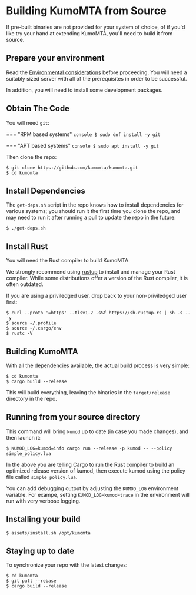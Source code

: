 # Building KumoMTA from Source

If pre-built binaries are not provided for your system of choice, of if you'd
like try your hand at extending KumoMTA, you'll need to build it from source.

## Prepare your environment

Read the [Environmental
considerations](https://github.com/kumomta/kumomta/blob/main/docs/tutorial/environment_consideration.md)
before proceeding.  You will need a suitably sized server with all of the
prerequisites in order to be successful.

In addition, you will need to install some development packages.

## Obtain The Code

You will need `git`:

=== "RPM based systems"
    ```console
    $ sudo dnf install -y git
    ```

=== "APT based systems"
    ```console
    $ sudo apt install -y git
    ```

Then clone the repo:

```console
$ git clone https://github.com/kumomta/kumomta.git
$ cd kumomta
```

## Install Dependencies

The `get-deps.sh` script in the repo knows how to install dependencies for
various systems; you should run it the first time you clone the repo,
and may need to run it after running a pull to update the repo in the future:

```console
$ ./get-deps.sh
```

## Install Rust

You will need the Rust compiler to build KumoMTA.

We strongly recommend using [rustup](https://rustup.rs/) to install and manage
your Rust compiler. While some distributions offer a version of the Rust compiler,
it is often outdated.

If you are using a priviledged user, drop back to your non-priviledged user first:

```console
$ curl --proto '=https' --tlsv1.2 -sSf https://sh.rustup.rs | sh -s -- -y
$ source ~/.profile
$ source ~/.cargo/env
$ rustc -V
```

## Building KumoMTA

With all the dependencies available, the actual build process is very simple:

```console
$ cd kumomta
$ cargo build --release
```

This will build everything, leaving the binaries in the `target/release`
directory in the repo.

## Running from your source directory

This command will bring `kumod` up to date (in case you made changes), and then launch it:

```console
$ KUMOD_LOG=kumod=info cargo run --release -p kumod -- --policy simple_policy.lua
```

In the above you are telling Cargo to run the Rust compiler to build an
optimized release version of kumod, then execute kumod using the policy file
called `simple_policy.lua`.

You can add debugging output by adjusting the `KUMOD_LOG` environment variable.
For exampe, setting `KUMOD_LOG=kumod=trace` in the environment will run with
very verbose logging.

## Installing your build

```console
$ assets/install.sh /opt/kumomta
```

## Staying up to date

To synchronize your repo with the latest changes:

```console
$ cd kumomta
$ git pull --rebase
$ cargo build --release
```

